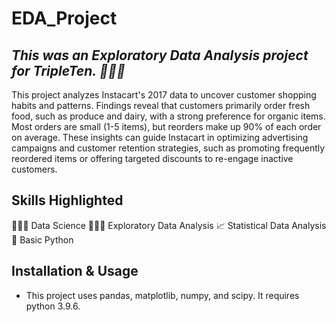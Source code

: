 # EDA_Project
## *This was an Exploratory Data Analysis project for TripleTen. 👩🏽‍💻*
This project analyzes Instacart's 2017 data to uncover customer shopping habits and patterns. Findings reveal that customers primarily order fresh food, such as produce and dairy, with a strong preference for organic items. Most orders are small (1-5 items), but reorders make up 90% of each order on average. These insights can guide Instacart in optimizing advertising campaigns and customer retention strategies, such as promoting frequently reordered items or offering targeted discounts to re-engage inactive customers.
## Skills Highlighted
👩🏽‍💻 Data Science
🕵🏽‍♀️ Exploratory Data Analysis
📈 Statistical Data Analysis
🐍 Basic Python
## Installation & Usage
* This project uses pandas, matplotlib, numpy, and scipy.  It requires python 3.9.6.
